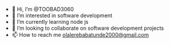 - 👋 Hi, I’m @TOOBAD3060
- 👀 I’m interested in software development
- 🌱 I’m currently learning node js
- 💞️ I’m looking to collaborate on software development projects 
- 📫 How to reach me olalerebabatunde2000@gmail.com

<!---
TOOBAD3060/TOOBAD3060 is a ✨ special ✨ repository because its `README.md` (this file) appears on your GitHub profile.
You can click the Preview link to take a look at your changes.
--->
